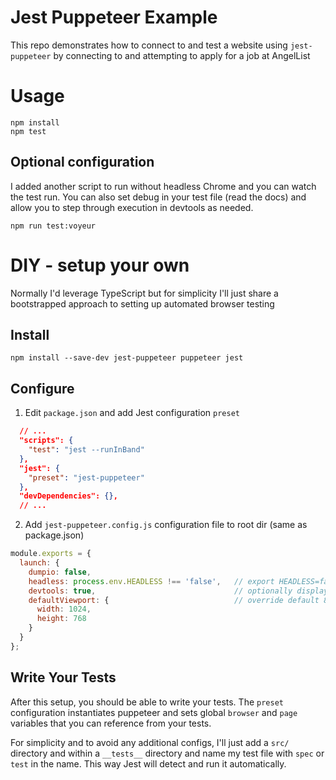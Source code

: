 # Jest Puppeteer Example
This repo demonstrates how to connect to and test a website using `jest-puppeteer` by 
connecting to and attempting to apply for a job at AngelList

# Usage
```
npm install
npm test
```

## Optional configuration
I added another script to run without headless Chrome and you can watch the test run. 
You can also set debug in your test file (read the docs) and allow you to step through 
execution in devtools as needed.
```
npm run test:voyeur
```

# DIY - setup your own
Normally I'd leverage TypeScript but for simplicity I'll just share a bootstrapped 
approach to setting up automated browser testing

## Install
```
npm install --save-dev jest-puppeteer puppeteer jest
```

## Configure
 1. Edit `package.json` and add Jest configuration `preset`
```json
  // ...
  "scripts": {
    "test": "jest --runInBand"
  },
  "jest": {
    "preset": "jest-puppeteer"
  },
  "devDependencies": {},
  // ...
```

 2. Add `jest-puppeteer.config.js` configuration file to root dir (same as package.json)
```javascript
module.exports = {
  launch: {
    dumpio: false,
    headless: process.env.HEADLESS !== 'false',   // export HEADLESS=false to launch Chromium
    devtools: true,                               // optionally display devtools in non-headless mode
    defaultViewport: {                            // override default 800x600 pixel browser setting
      width: 1024,
      height: 768
    }
  }
};
```

## Write Your Tests
After this setup, you should be able to write your tests. The `preset` configuration instantiates puppeteer and sets 
global `browser` and `page` variables that you can reference from your tests.

For simplicity and to avoid any additional configs, I'll just add a `src/` directory and within a `__tests__` directory 
and name my test file with `spec` or `test` in the name. This way Jest will detect and run it automatically.
